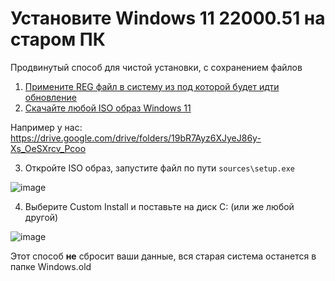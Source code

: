 # Установите Windows 11 22000.51 на старом ПК
Продвинутый способ для чистой установки, с сохранением файлов
 
1) [Примените REG файл в систему из под которой будет идти обновление](http://windows11.now.sh/bypass.reg)
2) [Скачайте любой ISO образ Windows 11](https://yandex.ru/search/?text=22000%2051%20210617%202050%20co%20release%20&lr=213)

Например у нас: https://drive.google.com/drive/folders/19bR7Ayz6XJyeJ86y-Xs_OeSXrcv_Pcoo

3) Откройте ISO образ, запустите файл по пути `sources\setup.exe`

![image](https://user-images.githubusercontent.com/86190960/123780800-3f386f80-d8dc-11eb-9a8b-85d2dd089c2c.png)

4) Выберите Custom Install и поставьте на диск С: (или же любой другой)

![image](https://user-images.githubusercontent.com/86190960/123780979-65f6a600-d8dc-11eb-939c-6d7c5e7a6c9e.png)

Этот способ **не** сбросит ваши данные, вся старая система останется в папке Windows.old
